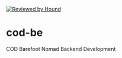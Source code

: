 [![Reviewed by Hound](https://img.shields.io/badge/Reviewed_by-Hound-8E64B0.svg)](https://houndci.com)
# cod-be
COD Barefoot Nomad Backend Development
